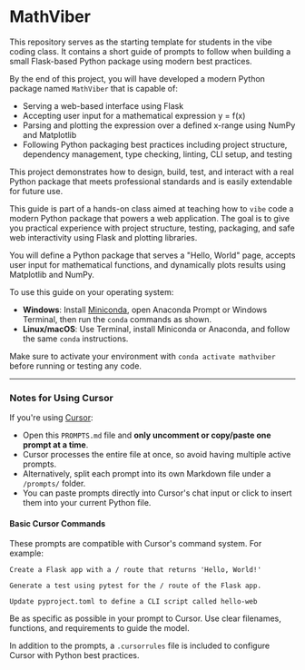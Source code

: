 # MathViber 

This repository serves as the starting template for students in the vibe coding class. It contains a short guide of prompts to follow when building a small Flask-based Python package using modern best practices.

By the end of this project, you will have developed a modern Python package named `MathViber` that is capable of:
- Serving a web-based interface using Flask
- Accepting user input for a mathematical expression y = f(x)
- Parsing and plotting the expression over a defined x-range using NumPy and Matplotlib
- Following Python packaging best practices including project structure, dependency management, type checking, linting, CLI setup, and testing

This project demonstrates how to design, build, test, and interact with a real Python package that meets professional standards and is easily extendable for future use.

This guide is part of a hands-on class aimed at teaching how to `vibe` code a  modern Python package that powers a web application. The goal is to give you practical experience with project structure, testing, packaging, and safe web interactivity using Flask and plotting libraries.

You will define a Python package that serves a "Hello, World" page, accepts user input for mathematical functions, and dynamically plots results using Matplotlib and NumPy.

To use this guide on your operating system:
- **Windows**: Install [Miniconda](https://docs.conda.io/en/latest/miniconda.html), open Anaconda Prompt or Windows Terminal, then run the `conda` commands as shown.
- **Linux/macOS**: Use Terminal, install Miniconda or Anaconda, and follow the same `conda` instructions.

Make sure to activate your environment with `conda activate mathviber` before running or testing any code.

---

### Notes for Using Cursor

If you're using [Cursor](https://www.cursor.so):

- Open this `PROMPTS.md` file and **only uncomment or copy/paste one prompt at a time**.
- Cursor processes the entire file at once, so avoid having multiple active prompts.
- Alternatively, split each prompt into its own Markdown file under a `/prompts/` folder.
- You can paste prompts directly into Cursor's chat input or click to insert them into your current Python file.

#### Basic Cursor Commands

These prompts are compatible with Cursor's command system. For example:

```cursor
Create a Flask app with a / route that returns 'Hello, World!'
```

```cursor
Generate a test using pytest for the / route of the Flask app.
```

```cursor
Update pyproject.toml to define a CLI script called hello-web
```

Be as specific as possible in your prompt to Cursor. Use clear filenames, functions, and requirements to guide the model.

In addition to the prompts, a `.cursorrules` file is included to configure Cursor with Python best practices.
